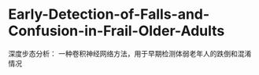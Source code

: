 # Early-Detection-of-Falls-and-Confusion-in-Frail-Older-Adults
深度步态分析： 一种卷积神经网络方法，用于早期检测体弱老年人的跌倒和混淆情况
